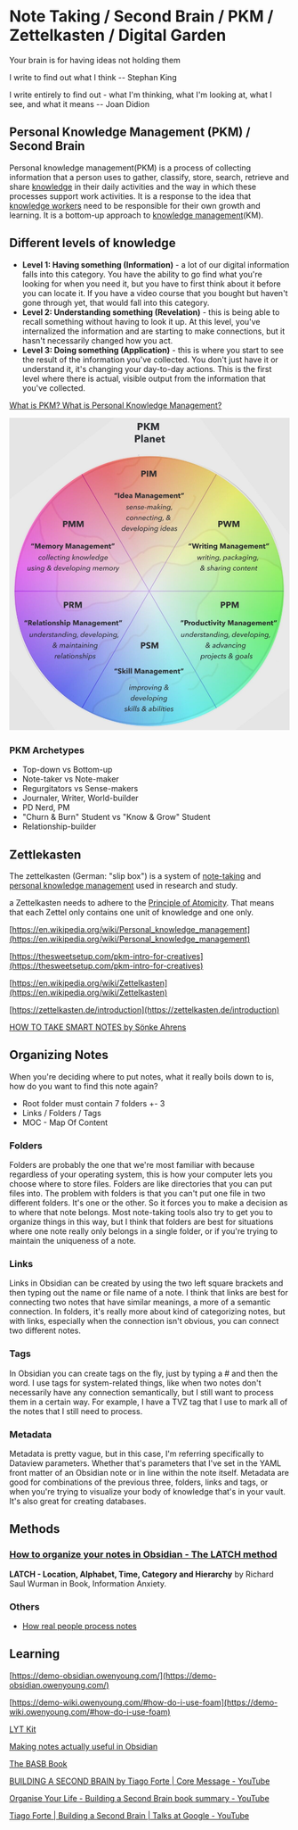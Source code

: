 # Note Taking / Second Brain / PKM / Zettelkasten / Digital Garden

Your brain is for having ideas not holding them

I write to find out what I think -- Stephan King

I write entirely to find out - what I'm thinking, what I'm looking at, what I see, and what it means -- Joan Didion

## Personal Knowledge Management (PKM) / Second Brain

Personal knowledge management(PKM) is a process of collecting information that a person uses to gather, classify, store, search, retrieve and share [knowledge](https://en.wikipedia.org/wiki/Knowledge) in their daily activities and the way in which these processes support work activities. It is a response to the idea that [knowledge workers](https://en.wikipedia.org/wiki/Knowledge_worker) need to be responsible for their own growth and learning. It is a bottom-up approach to [knowledge management](https://en.wikipedia.org/wiki/Knowledge_management)(KM).

## Different levels of knowledge

- **Level 1: Having something (Information)** - a lot of our digital information falls into this category. You have the ability to go find what you're looking for when you need it, but you have to first think about it before you can locate it. If you have a video course that you bought but haven't gone through yet, that would fall into this category.
- **Level 2: Understanding something (Revelation)** - this is being able to recall something without having to look it up. At this level, you've internalized the information and are starting to make connections, but it hasn't necessarily changed how you act.
- **Level 3: Doing something (Application)** - this is where you start to see the result of the information you've collected. You don't just have it or understand it, it's changing your day-to-day actions. This is the first level where there is actual, visible output from the information that you've collected.

[What is PKM? What is Personal Knowledge Management?](https://www.youtube.com/watch?v=Q2WBHyqRsxA)

![image](../../media/DevOps-IDEs-Obsidian-Note-Taking-Second-Brain-image1.jpg)

### PKM Archetypes

- Top-down vs Bottom-up
- Note-taker vs Note-maker
- Regurgitators vs Sense-makers
- Journaler, Writer, World-builder
- PD Nerd, PM
- "Churn & Burn" Student vs "Know & Grow" Student
- Relationship-builder

## Zettlekasten

The zettelkasten (German: "slip box") is a system of [note-taking](https://en.wikipedia.org/wiki/Note-taking) and [personal knowledge management](https://en.wikipedia.org/wiki/Personal_knowledge_management) used in research and study.

a Zettelkasten needs to adhere to the [Principle of Atomicity](https://zettelkasten.de/posts/create-zettel-from-reading-notes/). That means that each Zettel only contains one unit of knowledge and one only.

[https://en.wikipedia.org/wiki/Personal_knowledge_management](https://en.wikipedia.org/wiki/Personal_knowledge_management)

[https://thesweetsetup.com/pkm-intro-for-creatives](https://thesweetsetup.com/pkm-intro-for-creatives)

[https://en.wikipedia.org/wiki/Zettelkasten](https://en.wikipedia.org/wiki/Zettelkasten)

[https://zettelkasten.de/introduction](https://zettelkasten.de/introduction)

[HOW TO TAKE SMART NOTES by Sönke Ahrens](../../book-summaries/how-to-take-smart-notes)

## Organizing Notes

When you're deciding where to put notes, what it really boils down to is, how do you want to find this note again?

- Root folder must contain 7 folders +- 3
- Links / Folders / Tags
- MOC - Map Of Content

### Folders

Folders are probably the one that we're most familiar with because regardless of your operating system, this is how your computer lets you choose where to store files. Folders are like directories that you can put files into. The problem with folders is that you can't put one file in two different folders. It's one or the other. So it forces you to make a decision as to where that note belongs. Most note-taking tools also try to get you to organize things in this way, but I think that folders are best for situations where one note really only belongs in a single folder, or if you're trying to maintain the uniqueness of a note.

### Links

Links in Obsidian can be created by using the two left square brackets and then typing out the name or file name of a note. I think that links are best for connecting two notes that have similar meanings, a more of a semantic connection. In folders, it's really more about kind of categorizing notes, but with links, especially when the connection isn't obvious, you can connect two different notes.

### Tags

In Obsidian you can create tags on the fly, just by typing a # and then the word. I use tags for system-related things, like when two notes don't necessarily have any connection semantically, but I still want to process them in a certain way. For example, I have a TVZ tag that I use to mark all of the notes that I still need to process.

### Metadata

Metadata is pretty vague, but in this case, I'm referring specifically to Dataview parameters. Whether that's parameters that I've set in the YAML front matter of an Obsidian note or in line within the note itself. Metadata are good for combinations of the previous three, folders, links and tags, or when you're trying to visualize your body of knowledge that's in your vault. It's also great for creating databases.

## Methods

### [How to organize your notes in Obsidian - The LATCH method](https://www.youtube.com/watch?v=vS-b_RUtL1A)

**LATCH - Location, Alphabet, Time, Category and Hierarchy** by Richard Saul Wurman in Book, Information Anxiety.

### Others

- [How real people process notes](https://www.youtube.com/watch?v=6Bbj7xYj3Bc)

## Learning

[https://demo-obsidian.owenyoung.com/](https://demo-obsidian.owenyoung.com/)

[https://demo-wiki.owenyoung.com/#how-do-i-use-foam](https://demo-wiki.owenyoung.com/#how-do-i-use-foam)

[LYT Kit](https://www.youtube.com/playlist?list=PL3NaIVgSlAVK6CQspGUYsbVF-EIGYuyth)

[Making notes actually useful in Obsidian](https://www.youtube.com/watch?v=v7BbraqevMg)

[The BASB Book](https://www.buildingasecondbrain.com/book)

[BUILDING A SECOND BRAIN by Tiago Forte | Core Message - YouTube](https://www.youtube.com/watch?v=aEm72qlAtVc)

[Organise Your Life - Building a Second Brain book summary - YouTube](https://www.youtube.com/watch?v=KTXshjVpEQ0)

[Tiago Forte | Building a Second Brain | Talks at Google - YouTube](https://www.youtube.com/watch?v=Y86GOtc1KNo)
